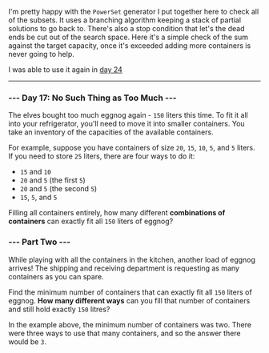 I'm pretty happy with the `PowerSet` generator I put together here to check all
of the subsets. It uses a branching algorithm keeping a stack of partial
solutions to go back to. There's also a stop condition that let's the dead ends
be cut out of the search space. Here it's a simple check of the sum against the
target capacity, once it's exceeded adding more containers is never going to
help.

I was able to use it again in [day 24](../day24)

---

### --- Day 17: No Such Thing as Too Much ---

The elves bought too much eggnog again - `150` liters this time. To fit it all
into your refrigerator, you'll need to move it into smaller containers. You
take an inventory of the capacities of the available containers.

For example, suppose you have containers of size `20`, `15`, `10`, `5`, and `5`
liters.  If you need to store `25` liters, there are four ways to do it:

- `15` and `10`
- `20` and `5` (the first `5`)
- `20` and `5` (the second `5`)
- `15`, `5`, and `5`

Filling all containers entirely, how many different **combinations of
containers** can exactly fit all `150` liters of eggnog?

### --- Part Two ---

While playing with all the containers in the kitchen, another load of eggnog
arrives! The shipping and receiving department is requesting as many containers
as you can spare.

Find the minimum number of containers that can exactly fit all `150` liters of
eggnog. **How many different ways** can you fill that number of containers and
still hold exactly `150` litres?

In the example above, the minimum number of containers was two. There were
three ways to use that many containers, and so the answer there would be `3`.
